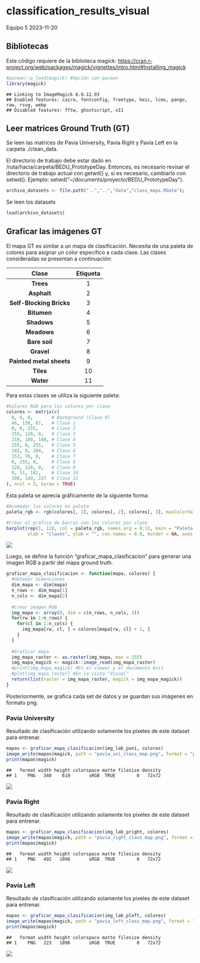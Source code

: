 classification_results_visual
================
Equipo 5
2023-11-20

## Bibliotecas

Este código requiere de la biblioteca magick:
<https://cran.r-project.org/web/packages/magick/vignettes/intro.html#Installing_magick>

``` r
#pacman::p_load(magick) #Opción con pacman
library(magick)
```

    ## Linking to ImageMagick 6.9.12.93
    ## Enabled features: cairo, fontconfig, freetype, heic, lcms, pango, raw, rsvg, webp
    ## Disabled features: fftw, ghostscript, x11

## Leer matrices Ground Truth (GT)

Se leen las matrices de Pavia University, Pavia Right y Pavia Left en la
carpeta ./clean_data.

El directorio de trabajo debe estar dado en
/ruta/hacia/carpeta/BEDU_PrototypeDay. Entonces, es necesario revisar el
directorio de trabajo actual con getwd() y, si es necesario, cambiarlo
con setwd(). Ejemplo: setwd(“~/documents/proyecto/BEDU_PrototypeDay”).

``` r
archivo_datasets <- file.path("..","..","data","class_maps.RData");
```

Se leen los datasets

``` r
load(archivo_datasets)
```

## Graficar las imágenes GT

El mapa GT es similar a un mapa de clasificación. Necesita de una paleta
de colores para asignar un color específico a cada clase. Las clases
consideradas se presentan a continuación:

|        **Clase**         | **Etiqueta** |
|:------------------------:|:------------:|
|        **Trees**         |      1       |
|       **Asphalt**        |      2       |
| **Self-Blocking Bricks** |      3       |
|       **Bitumen**        |      4       |
|       **Shadows**        |      5       |
|       **Meadows**        |      6       |
|      **Bare soil**       |      7       |
|        **Gravel**        |      8       |
| **Painted metal sheets** |      9       |
|        **Tiles**         |      10      |
|        **Water**         |      11      |

Para estas clases se utiliza la siguiente paleta:

``` r
#Valores RGB para los colores por clase
colores <- matrix(c(
  0, 0, 0,       # Background (Clase 0)
  46, 139, 87,   # Clase 1
  0, 0, 255,     # Clase 2
  255, 128, 0,   # Clase 3
  210, 180, 140, # Clase 4
  255, 0, 255,   # Clase 5
  102, 0, 204,   # Clase 6
  153, 76, 0,    # Clase 7
  0, 255, 0,     # Clase 8
  128, 128, 0,   # Clase 9
  0, 51, 102,    # Clase 10
  100, 149, 237  # Clase 11
), ncol = 3, byrow = TRUE)
```

Esta paleta se aprecia gráficamente de la siguiente forma:

``` r
#Acomodar los colores en paleta
paleta_rgb <- rgb(colores[, 1], colores[, 2], colores[, 3], maxColorValue = 255)

#Crear el gráfico de barras con los colores por clase
barplot(rep(1, 12), col = paleta_rgb, names.arg = 0:11, main = "Paleta de Colores por Clase",
        xlab = "Clases", ylab = "", cex.names = 0.8, border = NA, axes = FALSE)
```

![](classification_results_visual_files/figure-gfm/graficar%20paleta-1.png)<!-- -->

Luego, se define la función “graficar_mapa_clasificacion” para generar
una imagen RGB a partir del mapa ground truth.

``` r
graficar_mapa_clasificacion <- function(mapa, colores) {
  #Obtener dimensiones
  dim_mapa <- dim(mapa)
  n_rows <- dim_mapa[1]
  n_cols <- dim_mapa[2]
  
  #Crear imagen RGB
  img_mapa <- array(0, dim = c(n_rows, n_cols, 3))
  for(rw in 1:n_rows) {
    for(cl in 1:n_cols) {
      img_mapa[rw, cl, ] = colores[mapa[rw, cl] + 1, ]
    }
  }
  
  #Graficar mapa
  img_mapa_raster <- as.raster(img_mapa, max = 255)
  img_mapa_magick <- magick::image_read(img_mapa_raster)
  #print(img_mapa_magick) #En el viewer y el documento Knit
  #plot(img_mapa_raster) #En la vista "Visual"
  return(list(raster = img_mapa_raster, magick = img_mapa_magick))
}
```

Posteriormente, se grafica cada set de datos y se guardan sus imágenes
en formato png.

### Pavia University

Resultado de clasificación utilizando solamente los pixeles de este
dataset para entrenar.

``` r
mapas <- graficar_mapa_clasificacion(img_lab_puni, colores)
image_write(mapas$magick, path = "pavia_uni_class_map.png", format = "png")
print(mapas$magick)
```

    ##   format width height colorspace matte filesize density
    ## 1    PNG   340    610       sRGB  TRUE        0   72x72

![](classification_results_visual_files/figure-gfm/graficar%20Pavia%20University-1.png)<!-- -->

### Pavia Right

Resultado de clasificación utilizando solamente los pixeles de este
dataset para entrenar.

``` r
mapas <- graficar_mapa_clasificacion(img_lab_pright, colores)
image_write(mapas$magick, path = "pavia_right_class_map.png", format = "png")
print(mapas$magick)
```

    ##   format width height colorspace matte filesize density
    ## 1    PNG   492   1096       sRGB  TRUE        0   72x72

![](classification_results_visual_files/figure-gfm/graficar%20Pavia%20Right-1.png)<!-- -->

### Pavia Left

Resultado de clasificación utilizando solamente los pixeles de este
dataset para entrenar.

``` r
mapas <- graficar_mapa_clasificacion(img_lab_pleft, colores)
image_write(mapas$magick, path = "pavia_left_class_map.png", format = "png")
print(mapas$magick)
```

    ##   format width height colorspace matte filesize density
    ## 1    PNG   223   1096       sRGB  TRUE        0   72x72

![](classification_results_visual_files/figure-gfm/graficar%20Pavia%20Left-1.png)<!-- -->
